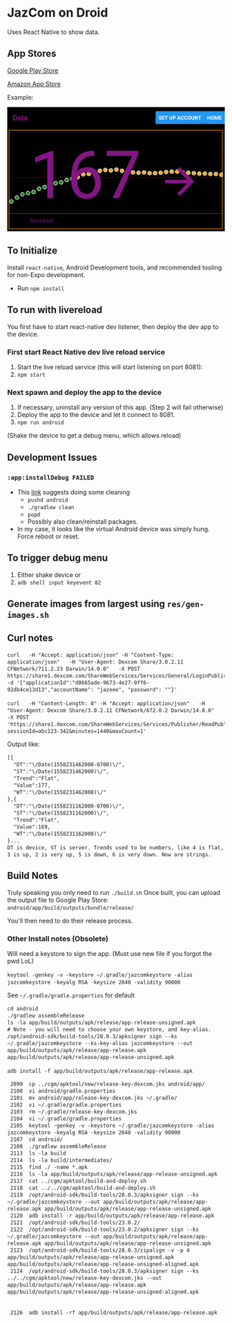# JazCom on Droid

Uses React Native to show data.

## App Stores

[Google Play Store](https://play.google.com/store/apps/details?id=com.jazeee)

[Amazon App Store](https://www.amazon.com/Jaz-Singh-JazCom-Data-Viewer/dp/B07ZXPBPD4/ref=sr_1_fkmr0_1)

Example:

![Alt text](app-screen.png?raw=true "Screenshot")

## To Initialize

Install `react-native`, Android Development tools, and recommended tooling for non-Expo development.

* Run `npm install`

## To run with livereload

You first have to start react-native dev listener, then
deploy the dev app to the device.

### First start React Native dev live reload service

1. Start the live reload service (this will start listening on port 8081):
2. `npm start`

### Next spawn and deploy the app to the device

1. If necessary, uninstall any version of this app. (Step 2 will fail otherwise)
2. Deploy the app to the device and let it connect to 8081.
3. `npm run android`

(Shake the device to get a debug menu, which allows reload)

## Development Issues

### `:app:installDebug FAILED`

* This [link](https://stackoverflow.com/questions/37500205/react-native-appinstalldebug-failed/54955869#54955869) suggests doing some cleaning
  * `pushd android`
  * `./gradlew clean`
  * `popd`
  * Possibly also clean/reinstall packages.
* In my case, it looks like the virtual Android device was simply hung. Force reboot or reset.

## To trigger debug menu

1. Either shake device or
2. `adb shell input keyevent 82`

## Generate images from largest using `res/gen-images.sh`

## Curl notes

```
curl   -H "Accept: application/json" -H "Content-Type: application/json"   -H "User-Agent: Dexcom Share/3.0.2.11 CFNetwork/711.2.23 Darwin/14.0.0"   -X POST https://share1.dexcom.com/ShareWebServices/Services/General/LoginPublisherAccountByName   -d '{"applicationId":"d8665ade-9673-4e27-9ff6-92db4ce13d13","accountName": "jazeee", "password": ""}'

curl   -H "Content-Length: 0" -H "Accept: application/json"   -H "User-Agent: Dexcom Share/3.0.2.11 CFNetwork/672.0.2 Darwin/14.0.0"   -X POST 'https://share1.dexcom.com/ShareWebServices/Services/Publisher/ReadPublisherLatestGlucoseValues?sessionId=abc123-342&minutes=1440&maxCount=1'
```

Output like:

```
[{
  "DT":"\/Date(1558231462000-0700)\/",
  "ST":"\/Date(1558231462000)\/",
  "Trend":"Flat",
  "Value":177,
  "WT":"\/Date(1558231462000)\/"
},{
  "DT":"\/Date(1558231162000-0700)\/",
  "ST":"\/Date(1558231162000)\/",
  "Trend":"Flat",
  "Value":169,
  "WT":"\/Date(1558231162000)\/"
}...
DT is device, ST is server. Trends used to be numbers, like 4 is flat, 3 is up, 2 is very up, 5 is down, 6 is very down. Now are strings.
```

## Build Notes

Truly speaking you only need to run `./build.sh`
Once built, you can upload the output file to Google Play Store:
`android/app/build/outputs/bundle/release/`

You'll then need to do their release process.

### Other Install notes (Obsolete)

Will need a keystore to sign the app. (Must use new file if you forgot the pwd LoL)

`keytool -genkey -v -keystore ~/.gradle/jazcomkeystore -alias jazcomkeystore -keyalg RSA -keysize 2048 -validity 90000`

See `~/.gradle/gradle.properties` for default

```
cd android
./gradlew assembleRelease
ls -la app/build/outputs/apk/release/app-release-unsigned.apk
# Note - you will need to choose your own keystore, and key-alias.
/opt/android-sdk/build-tools/28.0.3/apksigner sign --ks ~/.gradle/jazcomkeystore --ks-key-alias jazcomkeystore --out app/build/outputs/apk/release/app-release.apk app/build/outputs/apk/release/app-release-unsigned.apk

adb install -f app/build/outputs/apk/release/app-release.apk
```

```
 2099  cp ../cgm/apktool/new/release-key-dexcom.jks android/app/
 2100  vi android/gradle.properties
 2101  mv android/app/release-key-dexcom.jks ~/.gradle/
 2102  vi ~/.gradle/gradle.properties
 2103  rm ~/.gradle/release-key-dexcom.jks
 2104  vi ~/.gradle/gradle.properties
 2105  keytool -genkey -v -keystore ~/.gradle/jazcomkeystore -alias jazcomkeystore -keyalg RSA -keysize 2048 -validity 90000
 2107  cd android/
 2108  ./gradlew assembleRelease
 2113  ls -la build
 2114  ls -la build/intermediates/
 2115  find ./ -name *.apk
 2116  ls -la app/build/outputs/apk/release/app-release-unsigned.apk
 2117  cat ../cgm/apktool/build-and-deploy.sh
 2118  cat ../../cgm/apktool/build-and-deploy.sh
 2119  /opt/android-sdk/build-tools/28.0.3/apksigner sign --ks ~/.gradle/jazcomkeystore --out app/build/outputs/apk/release/app-release.apk app/build/outputs/apk/release/app-release-unsigned.apk
 2120  adb install -r app/build/outputs/apk/release/app-release.apk
 2121  /opt/android-sdk/build-tools/23.0.2/
 2122  /opt/android-sdk/build-tools/23.0.2/apksigner sign --ks ~/.gradle/jazcomkeystore --out app/build/outputs/apk/release/app-release.apk app/build/outputs/apk/release/app-release-unsigned.apk
 2123  /opt/android-sdk/build-tools/28.0.3/zipalign -v -p 4 app/build/outputs/apk/release/app-release-unsigned.apk app/build/outputs/apk/release/app-release-unsigned-aligned.apk
 2124  /opt/android-sdk/build-tools/28.0.3/apksigner sign --ks ../../cgm/apktool/new/release-key-dexcom.jks --out app/build/outputs/apk/release/app-release.apk app/build/outputs/apk/release/app-release-unsigned-aligned.apk


 2126  adb install -rf app/build/outputs/apk/release/app-release.apk
```
